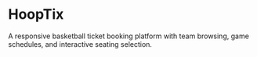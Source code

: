 # HoopTix
A responsive basketball ticket booking platform with team browsing, game schedules, and interactive seating selection.
